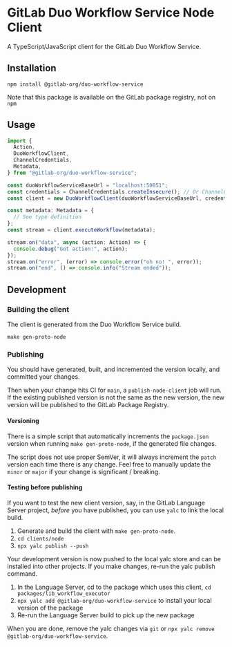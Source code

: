 # GitLab Duo Workflow Service Node Client

A TypeScript/JavaScript client for the GitLab Duo Workflow Service.

## Installation

```shell
npm install @gitlab-org/duo-workflow-service
```

Note that this package is available on the GitLab package registry, not on `npm`

## Usage

```typescript
import {
  Action,
  DuoWorkflowClient,
  ChannelCredentials,
  Metadata,
} from "@gitlab-org/duo-workflow-service";

const duoWorkflowServiceBaseUrl = "localhost:50051";
const credentials = ChannelCredentials.createInsecure(); // Or ChannelCredentials.createSsl
const client = new DuoWorkflowClient(duoWorkflowServiceBaseUrl, credentials);

const metadata: Metadata = {
  // See type definition
};
const stream = client.executeWorkflow(metadata);

stream.on("data", async (action: Action) => {
  console.debug("Got action:", action);
});
stream.on("error", (error) => console.error("oh no! ", error));
stream.on("end", () => console.info("Stream ended"));
```

## Development

### Building the client

The client is generated from the Duo Workflow Service build.

```shell
make gen-proto-node
```

### Publishing

You should have generated, built, and incremented the version locally, and committed your changes.

Then when your change hits CI for `main`, a `publish-node-client` job will run. If the existing published version is not the same as the new version, the new version will be published to the GitLab Package Registry.

#### Versioning

There is a simple script that automatically increments the `package.json` version when running `make gen-proto-node`, if the generated file changes.

The script does not use proper SemVer, it will always increment the `patch` version each time there is any change. Feel free to manually update the `minor` or `major` if your change is significant / breaking.

#### Testing before publishing

If you want to test the new client version, say, in the GitLab Language Server project, _before_ you have published, you can use `yalc` to link the local build.

1. Generate and build the client with `make gen-proto-node`.
1. `cd clients/node`
1. `npx yalc publish --push`

Your development version is now pushed to the local yalc store and can be installed into other projects.
If you make changes, re-run the yalc publish command.

1. In the Language Server, cd to the package which uses this client, `cd packages/lib_workflow_executor`
1. `npx yalc add @gitlab-org/duo-workflow-service` to install your local version of the package
1. Re-run the Language Server build to pick up the new package

When you are done, remove the yalc changes via `git` or `npx yalc remove @gitlab-org/duo-workflow-service`.
